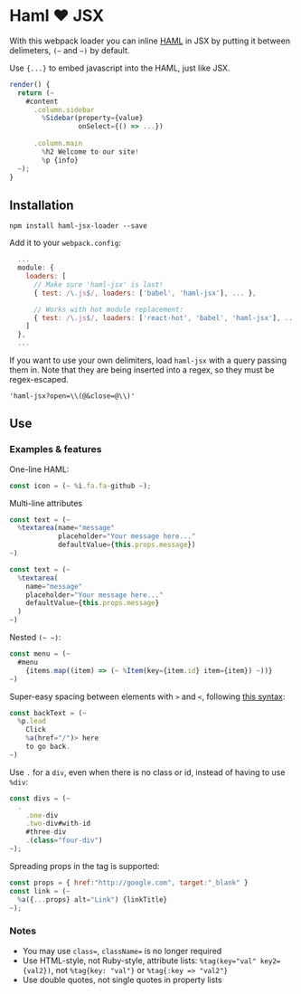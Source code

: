 # Haml :heart: JSX

With this webpack loader you can inline [HAML](http://haml.info) in JSX by putting it between delimeters, `(~` and `~)` by default.

Use `{...}` to embed javascript into the HAML, just like JSX.

```javascript
render() {
  return (~
    #content
      .column.sidebar
        %Sidebar(property={value}
                 onSelect={() => ...})
        
      .column.main
        %h2 Welcome to our site!
        %p {info}
  ~);
}
```

## Installation

```
npm install haml-jsx-loader --save
```

Add it to your `webpack.config`:

```javascript
  ...
  module: {
    loaders: [
      // Make sure 'haml-jsx' is last!
      { test: /\.js$/, loaders: ['babel', 'haml-jsx'], ... },

      // Works with hot module replacement:
      { test: /\.js$/, loaders: ['react-hot', 'babel', 'haml-jsx'], ... },
    ]
  },
  ...
```

If you want to use your own delimiters, load `haml-jsx` with a query passing them in.
Note that they are being inserted into a regex, so they must be regex-escaped.

```
'haml-jsx?open=\\(@&close=@\\)'
```

## Use

### Examples & features

One-line HAML:

```javascript
const icon = (~ %i.fa.fa-github ~);
```

Multi-line attributes

```javascript
const text = (~
  %textarea(name="message"
            placeholder="Your message here..."
            defaultValue={this.props.message})
~)

const text = (~
  %textarea(
    name="message"
    placeholder="Your message here..."
    defaultValue={this.props.message}
  )
~)
```

Nested `(~ ~)`:

```javascript
const menu = (~
  #menu
    {items.map((item) => (~ %Item(key={item.id} item={item}) ~))}
~)
```

Super-easy spacing between elements with `>` and `<`, following [this syntax](https://github.com/creationix/haml-js/#whitespace):

```javascript
const backText = (~
  %p.lead
    Click
    %a(href="/")> here
    to go back.
~)
```

Use `.` for a `div`, even when there is no class or id, instead of having to use `%div`:

```javascript
const divs = (~
  .
    .one-div
    .two-div#with-id
    #three-div
    .(class="four-div")
~);
```

Spreading props in the tag is supported:

```javascript
const props = { href:"http://google.com", target:"_blank" }
const link = (~
  %a({...props} alt="Link") {linkTitle}
~);
```

### Notes

* You may use `class=`, `className=` is no longer required
* Use HTML-style, not Ruby-style, attribute lists: `%tag(key="val" key2={val2})`, not `%tag{key: "val"}` or `%tag{:key => "val2"}`
* Use double quotes, not single quotes in property lists
